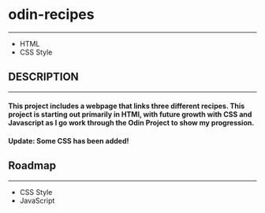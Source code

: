 # **odin-recipes**
---
- HTML
- CSS Style

## DESCRIPTION
---
#### This project includes a webpage that links three different recipes. This project is starting out primarily in HTMl, with future growth with CSS and Javascript as I go work through the Odin Project to show my progression.

#### Update: Some CSS has been added!

## Roadmap
---
- CSS Style
- JavaScript





